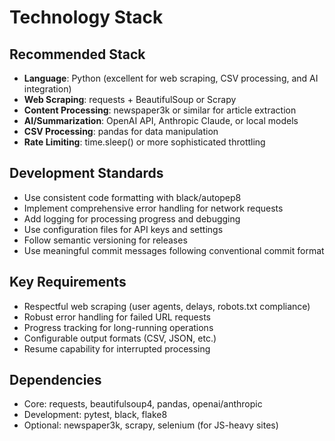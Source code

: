 # Technology Stack

## Recommended Stack

- **Language**: Python (excellent for web scraping, CSV processing, and AI integration)
- **Web Scraping**: requests + BeautifulSoup or Scrapy
- **Content Processing**: newspaper3k or similar for article extraction
- **AI/Summarization**: OpenAI API, Anthropic Claude, or local models
- **CSV Processing**: pandas for data manipulation
- **Rate Limiting**: time.sleep() or more sophisticated throttling

## Development Standards

- Use consistent code formatting with black/autopep8
- Implement comprehensive error handling for network requests
- Add logging for processing progress and debugging
- Use configuration files for API keys and settings
- Follow semantic versioning for releases
- Use meaningful commit messages following conventional commit format

## Key Requirements

- Respectful web scraping (user agents, delays, robots.txt compliance)
- Robust error handling for failed URL requests
- Progress tracking for long-running operations
- Configurable output formats (CSV, JSON, etc.)
- Resume capability for interrupted processing

## Dependencies

- Core: requests, beautifulsoup4, pandas, openai/anthropic
- Development: pytest, black, flake8
- Optional: newspaper3k, scrapy, selenium (for JS-heavy sites)
